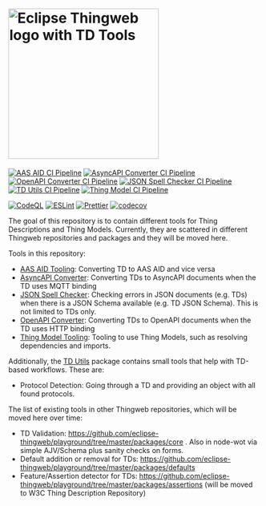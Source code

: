 <h1>
  <picture>
    <source media="(prefers-color-scheme: dark)" srcset="https://raw.githubusercontent.com/eclipse-thingweb/thingweb/main/brand/logos/td-tools_for_dark_bg.svg">
    <source media="(prefers-color-scheme: light)" srcset="https://raw.githubusercontent.com/eclipse-thingweb/thingweb/master/brand/logos/td-tools.svg">
    <img title="Eclipse Thingweb TD Tools" alt="Eclipse Thingweb logo with TD Tools" src="https://github.com/eclipse-thingweb/thingweb/raw/main/brand/logos/td-tools.svg" width="300">
  </picture>
</h1>

[![AAS AID CI Pipeline](https://github.com/eclipse-thingweb/td-tools/actions/workflows/ci-aas-aid.yaml/badge.svg)](https://github.com/eclipse-thingweb/td-tools/actions/workflows/ci-aas-aid.yaml)
[![AsyncAPI Converter CI Pipeline](https://github.com/eclipse-thingweb/td-tools/actions/workflows/ci-async-api-converter.yaml/badge.svg)](https://github.com/eclipse-thingweb/td-tools/actions/workflows/ci-async-api-converter.yaml)
[![OpenAPI Converter CI Pipeline](https://github.com/eclipse-thingweb/td-tools/actions/workflows/ci-open-api-converter.yaml/badge.svg)](https://github.com/eclipse-thingweb/td-tools/actions/workflows/ci-open-api-converter.yaml)
[![JSON Spell Checker CI Pipeline](https://github.com/eclipse-thingweb/td-tools/actions/workflows/ci-json-spell-checker.yaml/badge.svg)](https://github.com/eclipse-thingweb/td-tools/actions/workflows/ci-json-spell-checker.yaml)
[![TD Utils CI Pipeline](https://github.com/eclipse-thingweb/td-tools/actions/workflows/ci-td-utils.yaml/badge.svg)](https://github.com/eclipse-thingweb/td-tools/actions/workflows/ci-td-utils.yaml)
[![Thing Model CI Pipeline](https://github.com/eclipse-thingweb/td-tools/actions/workflows/ci-thing-model.yaml/badge.svg)](https://github.com/eclipse-thingweb/td-tools/actions/workflows/ci-thing-model.yaml)

[![CodeQL](https://github.com/eclipse-thingweb/td-tools/actions/workflows/codeql-analysis.yml/badge.svg)](https://github.com/eclipse-thingweb/td-tools/actions/workflows/codeql-analysis.yml)
[![ESLint](https://github.com/eclipse-thingweb/td-tools/actions/workflows/eslint.yml/badge.svg)](https://github.com/eclipse-thingweb/td-tools/actions/workflows/eslint.yml)
[![Prettier](https://github.com/eclipse-thingweb/td-tools/actions/workflows/prettier.yml/badge.svg)](https://github.com/eclipse-thingweb/td-tools/actions/workflows/prettier.yml)
[![codecov](https://codecov.io/gh/eclipse-thingweb/td-tools/branch/main/graph/badge.svg?token=ZP8VZROLXD)](https://codecov.io/gh/eclipse-thingweb/td-tools)

The goal of this repository is to contain different tools for Thing Descriptions and Thing Models.
Currently, they are scattered in different Thingweb repositories and packages and they will be moved here.

Tools in this repository:

-   [AAS AID Tooling](https://github.com/eclipse-thingweb/td-tools/tree/main/node/aas-aid): Converting TD to AAS AID and vice versa
-   [AsyncAPI Converter](https://github.com/eclipse-thingweb/td-tools/tree/main/node/async-api-converter): Converting TDs to AsyncAPI documents when the TD uses MQTT binding
-   [JSON Spell Checker](https://github.com/eclipse-thingweb/td-tools/tree/main/node/json-spell-checker): Checking errors in JSON documents (e.g. TDs) when there is a JSON Schema available (e.g. TD JSON Schema). This is not limited to TDs only.
-   [OpenAPI Converter](https://github.com/eclipse-thingweb/td-tools/tree/main/node/open-api-converter): Converting TDs to OpenAPI documents when the TD uses HTTP binding
-   [Thing Model Tooling](https://github.com/eclipse-thingweb/td-tools/tree/main/node/thing-model): Tooling to use Thing Models, such as resolving dependencies and imports.

Additionally, the [TD Utils](https://github.com/eclipse-thingweb/td-tools/tree/main/node/td-utils) package contains small tools that help with TD-based workflows. These are:

-   Protocol Detection: Going through a TD and providing an object with all found protocols.

The list of existing tools in other Thingweb repositories, which will be moved here over time:

-   TD Validation: https://github.com/eclipse-thingweb/playground/tree/master/packages/core . Also in node-wot via simple AJV/Schema plus sanity checks on forms.
-   Default addition or removal for TDs: https://github.com/eclipse-thingweb/playground/tree/master/packages/defaults
-   Feature/Assertion detector for TDs: https://github.com/eclipse-thingweb/playground/tree/master/packages/assertions (will be moved to W3C Thing Description Repository)
